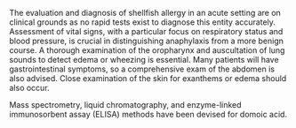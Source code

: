 The evaluation and diagnosis of shellfish allergy in an acute setting are on clinical grounds as no rapid tests exist to diagnose this entity accurately. Assessment of vital signs, with a particular focus on respiratory status and blood pressure, is crucial in distinguishing anaphylaxis from a more benign course. A thorough examination of the oropharynx and auscultation of lung sounds to detect edema or wheezing is essential. Many patients will have gastrointestinal symptoms, so a comprehensive exam of the abdomen is also advised. Close examination of the skin for exanthems or edema should also occur.

Mass spectrometry, liquid chromatography, and enzyme-linked immunosorbent assay (ELISA) methods have been devised for domoic acid.
